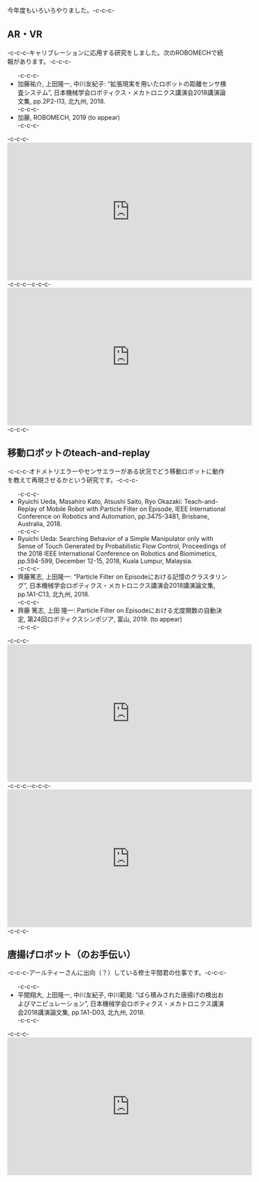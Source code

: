今年度もいろいろやりました。-c-c-c-<h2>AR・VR</h2>-c-c-c-キャリブレーションに応用する研究をしました。次のROBOMECHで続報があります。-c-c-c-<ul>-c-c-c- 	<li>加藤祐介, 上田隆一, 中川友紀子: “拡張現実を用いたロボットの距離センサ検査システム”, 日本機械学会ロボティクス・メカトロニクス講演会2018講演論文集, pp.2P2-I13, 北九州, 2018.</li>-c-c-c- 	<li>加藤, ROBOMECH, 2019 (to appear)</li>-c-c-c-</ul>-c-c-c-<iframe src="https://www.youtube.com/embed/CPMrsBE1d30" width="560" height="315" frameborder="0" allowfullscreen="allowfullscreen"></iframe>-c-c-c--c-c-c-<iframe src="https://www.youtube.com/embed/QYnU6PeEx8s" width="560" height="315" frameborder="0" allowfullscreen="allowfullscreen"></iframe>-c-c-c-<h2>移動ロボットのteach-and-replay</h2>-c-c-c-オドメトリエラーやセンサエラーがある状況でどう移動ロボットに動作を教えて再現させるかという研究です。-c-c-c-<ul>-c-c-c- 	<li>Ryuichi Ueda, Masahiro Kato, Atsushi Saito, Ryo Okazaki: Teach-and-Replay of Mobile Robot with Particle Filter on Episode, IEEE International Conference on Robotics and Automation, pp.3475-3481, Brisbane, Australia, 2018.</li>-c-c-c- 	<li>Ryuichi Ueda: Searching Behavior of a Simple Manipulator only with Sense of Touch Generated by Probabilistic Flow Control, Proceedings of the 2018 IEEE International Conference on Robotics and Biomimetics, pp.594-599, December 12-15, 2018, Kuala Lumpur, Malaysia.</li>-c-c-c- 	<li>齊藤篤志, 上田隆一: “Particle Filter on Episodeにおける記憶のクラスタリング”, 日本機械学会ロボティクス・メカトロニクス講演会2018講演論文集, pp.1A1-C13, 北九州, 2018.</li>-c-c-c- 	<li>齊藤 篤志, 上田 隆一: Particle Filter on Episodeにおける尤度関数の自動決定, 第24回ロボティクスシンポジア, 富山, 2019. (to appear)</li>-c-c-c-</ul>-c-c-c-<iframe src="https://www.youtube.com/embed/oyWM3GlXHbs" width="560" height="315" frameborder="0" allowfullscreen="allowfullscreen"></iframe>-c-c-c--c-c-c-<iframe src="https://www.youtube.com/embed/DSXjhRypLc4" width="560" height="315" frameborder="0" allowfullscreen="allowfullscreen"></iframe>-c-c-c-<h2>唐揚げロボット（のお手伝い）</h2>-c-c-c-アールティーさんに出向（？）している修士平間君の仕事です。-c-c-c-<ul>-c-c-c- 	<li>平間翔大, 上田隆一, 中川友紀子, 中川範晃: “ばら積みされた唐揚げの検出およびマニピュレーション”, 日本機械学会ロボティクス・メカトロニクス講演会2018講演論文集, pp.1A1-D03, 北九州, 2018.</li>-c-c-c-</ul>-c-c-c-<iframe src="https://www.youtube.com/embed/8nTYvS9DzFU" width="560" height="315" frameborder="0" allowfullscreen="allowfullscreen"></iframe>
